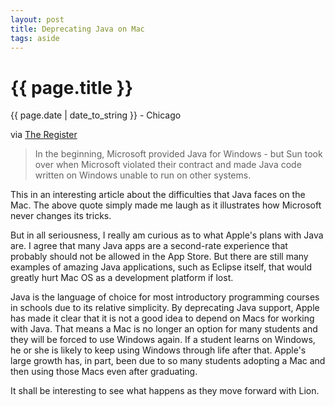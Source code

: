 ```yaml
---
layout: post
title: Deprecating Java on Mac
tags: aside
---
```


{{ page.title }}
================

<p class="meta">{{ page.date | date_to_string }} - Chicago</p>

via [The Register](http://www.theregister.co.uk/2010/10/22/jobs_on_java_for_mac/)

> In the beginning, Microsoft provided Java for Windows - but Sun took over when Microsoft violated their contract and made Java code written on Windows unable to run on other systems.

This in an interesting article about the difficulties that Java faces on the Mac. The above quote simply made me laugh as it illustrates how Microsoft never changes its tricks.

But in all seriousness, I really am curious as to what Apple's plans with Java are. I agree that many Java apps are a second-rate experience that probably should not be allowed in the App Store. But there are still many examples of amazing Java applications, such as Eclipse itself, that would greatly hurt Mac OS as a development platform if lost.

Java is the language of choice for most introductory programming courses in schools due to its relative simplicity. By deprecating Java support, Apple has made it clear that it is not a good idea to depend on Macs for working with Java. That means a Mac is no longer an option for many students and they will be forced to use Windows again. If a student learns on Windows, he or she is likely to keep using Windows through life after that. Apple's large growth has, in part, been due to so many students adopting a Mac and then using those Macs even after graduating. 

It shall be interesting to see what happens as they move forward with Lion. 